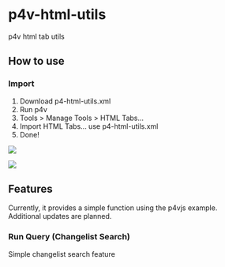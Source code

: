 # p4v-html-utils
p4v html tab utils

## How to use

### Import 

1. Download p4-html-utils.xml
2. Run p4v
3. Tools > Manage Tools > HTML Tabs...
4. Import HTML Tabs... use p4-html-utils.xml
5. Done!

![](https://user-images.githubusercontent.com/5077086/108628699-b29a2280-749f-11eb-92e1-dd7ea01b7641.png)

![](https://user-images.githubusercontent.com/5077086/108628716-c5145c00-749f-11eb-9e8a-0c43ed6c8d82.png)
## Features

Currently, it provides a simple function using the p4vjs example.  
Additional updates are planned.

### Run Query (Changelist Search)

Simple changelist search feature
